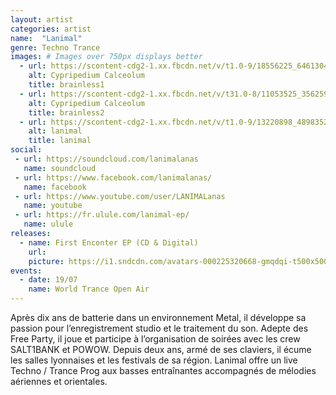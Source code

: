 ```yaml
---
layout: artist
categories: artist
name:  "Lanimal"
genre: Techno Trance
images: # Images over 750px displays better
  - url: https://scontent-cdg2-1.xx.fbcdn.net/v/t1.0-9/18556225_646130485575594_7242787335264491546_n.jpg?oh=bbc95f6bd75d88b44c39a4877d15df3b&oe=59C6509E
    alt: Cypripedium Calceolum
    title: brainless1
  - url: https://scontent-cdg2-1.xx.fbcdn.net/v/t31.0-8/11053525_356259797895999_4348366140962235006_o.jpg?oh=1314126dc40e888d68342d5ad683679f&oe=5A074F1C
    alt: Cypripedium Calceolum
    title: brainless2
  - url: https://scontent-cdg2-1.xx.fbcdn.net/v/t1.0-9/13220898_489835271205117_8186552075691663323_n.jpg?oh=9cd5de4df96f6fe462216dc6fefc0ef4&oe=59CF5E2C
    alt: lanimal
    title: lanimal
social:
 - url: https://soundcloud.com/lanimalanas
   name: soundcloud
 - url: https://www.facebook.com/lanimalanas/
   name: facebook
 - url: https://www.youtube.com/user/LANIMALanas
   name: youtube
 - url: https://fr.ulule.com/lanimal-ep/
   name: ulule
releases:
  - name: First Enconter EP (CD & Digital)
    url:
    picture: https://i1.sndcdn.com/avatars-000225320668-gmqdqi-t500x500.jpg
events:
  - date: 19/07
    name: World Trance Open Air
---
```

Après dix ans de batterie dans un environnement Metal, il développe sa passion pour l’enregistrement studio et le traitement du son.
Adepte des Free Party, il joue et participe à l’organisation de soirées avec les crew SALT1BANK et POWOW.
Depuis deux ans, armé de ses claviers, il écume les salles lyonnaises et les festivals de sa région. Lanimal offre un live Techno / Trance Prog aux basses entraînantes accompagnés de mélodies aériennes et orientales.
